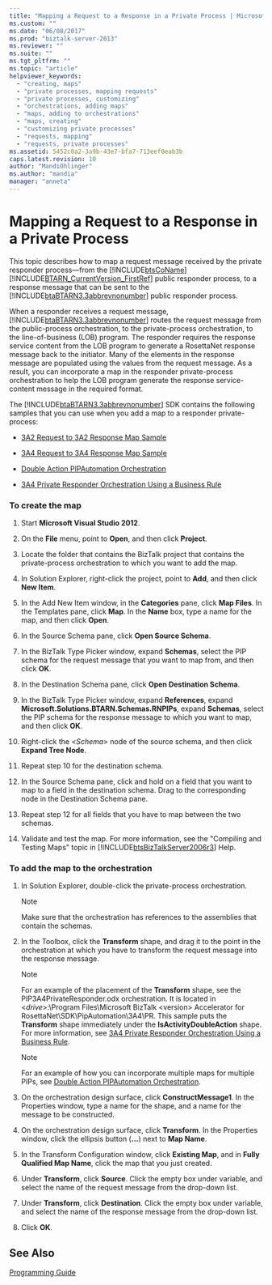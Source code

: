 ```yaml
---
title: "Mapping a Request to a Response in a Private Process | Microsoft Docs"
ms.custom: ""
ms.date: "06/08/2017"
ms.prod: "biztalk-server-2013"
ms.reviewer: ""
ms.suite: ""
ms.tgt_pltfrm: ""
ms.topic: "article"
helpviewer_keywords: 
  - "creating, maps"
  - "private processes, mapping requests"
  - "private processes, customizing"
  - "orchestrations, adding maps"
  - "maps, adding to orchestrations"
  - "maps, creating"
  - "customizing private processes"
  - "requests, mapping"
  - "requests, private processes"
ms.assetid: 5452c0a2-3a9b-43e7-bfa7-713eef0eab3b
caps.latest.revision: 10
author: "MandiOhlinger"
ms.author: "mandia"
manager: "anneta"
---
```

# Mapping a Request to a Response in a Private Process
This topic describes how to map a request message received by the private responder process—from the [!INCLUDE[btsCoName](../../includes/btsconame-md.md)][!INCLUDE[BTARN_CurrentVersion_FirstRef](../../includes/btarn-currentversion-firstref-md.md)] public responder process, to a response message that can be sent to the [!INCLUDE[btaBTARN3.3abbrevnonumber](../../includes/btabtarn3-3abbrevnonumber-md.md)] public responder process.  
  
 When a responder receives a request message, [!INCLUDE[btaBTARN3.3abbrevnonumber](../../includes/btabtarn3-3abbrevnonumber-md.md)] routes the request message from the public-process orchestration, to the private-process orchestration, to the line-of-business (LOB) program. The responder requires the response service content from the LOB program to generate a RosettaNet response message back to the initiator. Many of the elements in the response message are populated using the values from the request message. As a result, you can incorporate a map in the responder private-process orchestration to help the LOB program generate the response service-content message in the required format.  
  
 The [!INCLUDE[btaBTARN3.3abbrevnonumber](../../includes/btabtarn3-3abbrevnonumber-md.md)] SDK contains the following samples that you can use when you add a map to a responder private-process:  
  
-   [3A2 Request to 3A2 Response Map Sample](../../adapters-and-accelerators/accelerator-rosettanet/3a2-request-to-3a2-response-map-sample.md)  
  
-   [3A4 Request to 3A4 Response Map Sample](../../adapters-and-accelerators/accelerator-rosettanet/3a4-request-to-3a4-response-map-sample.md)  
  
-   [Double Action PIPAutomation Orchestration](../../adapters-and-accelerators/accelerator-rosettanet/double-action-pipautomation-orchestration.md)  
  
-   [3A4 Private Responder Orchestration Using a Business Rule](../../adapters-and-accelerators/accelerator-rosettanet/3a4-private-responder-orchestration-using-a-business-rule.md)  
  
### To create the map  
  
1.  Start **Microsoft Visual Studio 2012**.  
  
2.  On the **File** menu, point to **Open**, and then click **Project**.  
  
3.  Locate the folder that contains the BizTalk project that contains the private-process orchestration to which you want to add the map.  
  
4.  In Solution Explorer, right-click the project, point to **Add**, and then click **New Item**.  
  
5.  In the Add New Item window, in the **Categories** pane, click **Map Files**. In the Templates pane, click **Map**. In the **Name** box, type a name for the map, and then click **Open**.  
  
6.  In the Source Schema pane, click **Open Source Schema**.  
  
7.  In the BizTalk Type Picker window, expand **Schemas**, select the PIP schema for the request message that you want to map from, and then click **OK**.  
  
8.  In the Destination Schema pane, click **Open Destination Schema**.  
  
9. In the BizTalk Type Picker window, expand **References**, expand **Microsoft.Solutions.BTARN.Schemas.RNPIPs**, expand **Schemas**, select the PIP schema for the response message to which you want to map, and then click **OK**.  
  
10. Right-click the \<*Schema*> node of the source schema, and then click **Expand Tree Node**.  
  
11. Repeat step 10 for the destination schema.  
  
12. In the Source Schema pane, click and hold on a field that you want to map to a field in the destination schema. Drag to the corresponding node in the Destination Schema pane.  
  
13. Repeat step 12 for all fields that you have to map between the two schemas.  
  
14. Validate and test the map. For more information, see the "Compiling and Testing Maps" topic in [!INCLUDE[btsBizTalkServer2006r3](../../includes/btsbiztalkserver2006r3-md.md)] Help.  
  
### To add the map to the orchestration  
  
1.  In Solution Explorer, double-click the private-process orchestration.  
  
    > [!NOTE]
    >  Make sure that the orchestration has references to the assemblies that contain the schemas.  
  
2.  In the Toolbox, click the **Transform** shape, and drag it to the point in the orchestration at which you have to transform the request message into the response message.  
  
    > [!NOTE]
    >  For an example of the placement of the **Transform** shape, see the PIP3A4PrivateResponder.odx orchestration. It is located in \<*drive*>:\Program Files\Microsoft BizTalk \<version> Accelerator for RosettaNet\SDK\PipAutomation\3A4\PR. This sample puts the **Transform** shape immediately under the **IsActivityDoubleAction** shape. For more information, see [3A4 Private Responder Orchestration Using a Business Rule](../../adapters-and-accelerators/accelerator-rosettanet/3a4-private-responder-orchestration-using-a-business-rule.md).  
  
    > [!NOTE]
    >  For an example of how you can incorporate multiple maps for multiple PIPs, see [Double Action PIPAutomation Orchestration](../../adapters-and-accelerators/accelerator-rosettanet/double-action-pipautomation-orchestration.md).  
  
3.  On the orchestration design surface, click **ConstructMessage1**. In the Properties window, type a name for the shape, and a name for the message to be constructed.  
  
4.  On the orchestration design surface, click **Transform**. In the Properties window, click the ellipsis button (**...**) next to **Map Name**.  
  
5.  In the Transform Configuration window, click **Existing Map**, and in **Fully Qualified Map Name**, click the map that you just created.  
  
6.  Under **Transform**, click **Source**. Click the empty box under variable, and select the name of the request message from the drop-down list.  
  
7.  Under **Transform**, click **Destination**. Click the empty box under variable, and select the name of the response message from the drop-down list.  
  
8.  Click **OK**.  
  
## See Also  
 [Programming Guide](../../adapters-and-accelerators/accelerator-rosettanet/programming-guide2.md)